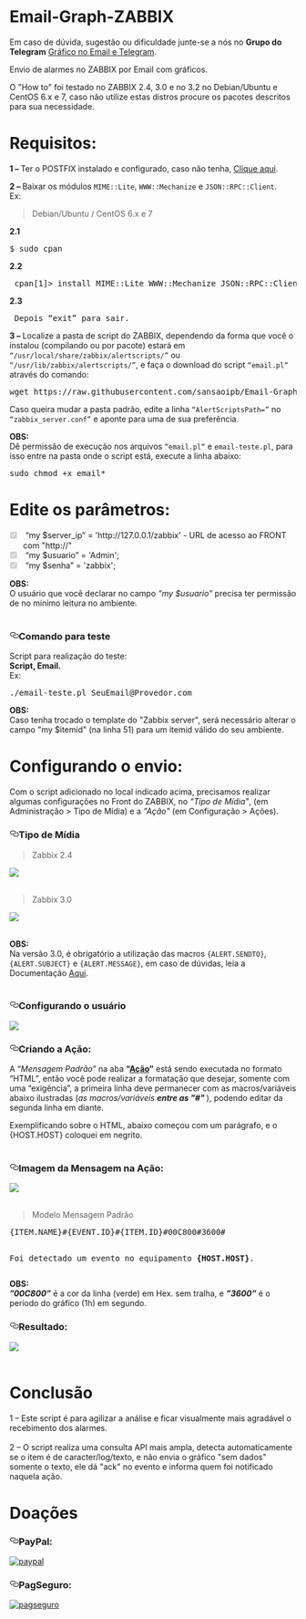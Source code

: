 # Email-Graph-ZABBIX
Em caso de dúvida, sugestão ou dificuldade junte-se a nós no <b>Grupo do Telegram</b> <a href="https://t.me/email_telegram" class="wikilink2" title="Ingressar no Grupo" rel="nofollow">Gráfico no Email e Telegram</a>.

Envio de alarmes no ZABBIX por Email com gráficos.<br>

O "How to" foi testado no ZABBIX 2.4, 3.0 e no 3.2 no Debian/Ubuntu e CentOS 6.x e 7, caso não utilize estas distros procure os pacotes descritos para sua necessidade.


# Requisitos:

<b>1 – </b>Ter o POSTFIX instalado e configurado, caso não tenha, <a href="https://github.com/sansaoipb/Email_Gmail_ZABBIX" class="wikilink2" title="Instalar POSTFIX" rel="nofollow">Clique aqui</a>.

<b>2 – </b> Baixar os módulos <code>MIME::Lite</code>, <code>WWW::Mechanize</code> e <code>JSON::RPC::Client</code>.
<br>
Ex:<br>

<blockquote> <p> Debian/Ubuntu / CentOS 6.x e 7</p> </blockquote>
<b>2.1 </b><pre>$ sudo cpan</pre>
<b>2.2 </b><pre> cpan[1]> install MIME::Lite WWW::Mechanize JSON::RPC::Client</pre>
<b>2.3 </b><pre> Depois “exit” para sair. </pre>


<!--<blockquote> <p> Debian/Ubuntu</p> </blockquote>
<pre>$ sudo apt-get install libmime-lite-perl libwww-mechanize-perl libjson-rpc-perl<br></pre>
<blockquote> <p>CentOS 6.x e 7</p> </blockquote>
<pre>yum install perl-MIME-Lite perl-WWW-Mechanize perl-JSON-RPC</pre> -->

<b>3 – </b> Localize a pasta de script do ZABBIX, dependendo da forma que você o instalou (compilando ou por pacote) estará em <code>“/usr/local/share/zabbix/alertscripts/”</code>  ou <code>“/usr/lib/zabbix/alertscripts/”</code>, e faça o download do script <code>“email.pl“</code> através do comando:
<br>

<pre>wget https://raw.githubusercontent.com/sansaoipb/Email-Graph-ZABBIX/master/email-teste.pl ; wget https://raw.githubusercontent.com/sansaoipb/Email-Graph-ZABBIX/master/email.pl</pre>

Caso queira mudar a pasta padrão, edite a linha <code>“AlertScriptsPath=”</code> no <code>“zabbix_server.conf”</code> e aponte para uma de sua preferência.
<br>

<b>OBS:</b><br>
Dê permissão de execução nos arquivos <code>“email.pl“</code> e <code>email-teste.pl</code>, para isso entre na pasta onde o script está, execute a linha abaixo:<br>

<pre>sudo chmod +x email*</pre>

# Edite os parâmetros:

<ul class="task-list">
<li class="task-list-item"><input type="checkbox" class="task-list-item-checkbox" checked="checked" disabled="disabled"><font><font class=""> “my $server_ip” = 'http://127.0.0.1/zabbix' - URL de acesso ao FRONT com "http://" </font></font></li>
<li class="task-list-item"><input type="checkbox" class="task-list-item-checkbox" checked="checked" disabled="disabled"><font><font class=""> “my $usuario”   = 'Admin';</font></font></li>
<li class="task-list-item"><input type="checkbox" class="task-list-item-checkbox" checked="checked" disabled="disabled"><font><font class=""> “my $senha”     = 'zabbix';</font></font></li>
</ul>

<b>OBS:</b><br>
O usuário que você declarar no campo <i>“my $usuario”</i> precisa ter permissão de no mínimo leitura no ambiente.<br><br>

<h3><a id="user-content-features" class="anchor" href="#features" aria-hidden="true"><svg aria-hidden="true" class="octicon octicon-link" height="16" role="img" version="1.1" viewBox="0 0 16 16" width="16"><path d="M4 9h1v1h-1c-1.5 0-3-1.69-3-3.5s1.55-3.5 3-3.5h4c1.45 0 3 1.69 3 3.5 0 1.41-0.91 2.72-2 3.25v-1.16c0.58-0.45 1-1.27 1-2.09 0-1.28-1.02-2.5-2-2.5H4c-0.98 0-2 1.22-2 2.5s1 2.5 2 2.5z m9-3h-1v1h1c1 0 2 1.22 2 2.5s-1.02 2.5-2 2.5H9c-0.98 0-2-1.22-2-2.5 0-0.83 0.42-1.64 1-2.09v-1.16c-1.09 0.53-2 1.84-2 3.25 0 1.81 1.55 3.5 3 3.5h4c1.45 0 3-1.69 3-3.5s-1.5-3.5-3-3.5z"></path></svg></a>Comando para teste</h3>

Script para realização do teste:<br>
<b>Script, Email.</b><br>
Ex:<br>
<pre>./email-teste.pl SeuEmail@Provedor.com </pre>

<b>OBS:</b><br>
Caso tenha trocado o template do "Zabbix server", será necessário alterar o campo "my $itemid" (na linha 51) para um itemid válido do seu ambiente.<br>
<!-- <b>1 – </b>”123456” é um número fictício para exemplificar, busque uma ID válida em seu ambiente para realização do teste;<br>
<b>2 – </b>"00C800" é o verde "padrão" do zabbix em Hexadecimal;<br>
<b>3 – </b>"3600" é o período de 1h do gráfico em segundos.<br><br> -->

# Configurando o envio:

Com o script adicionado no local indicado acima, precisamos realizar algumas configurações no Front do ZABBIX, no <i>"Tipo de Mídia"</i>, (em Administração  > Tipo de Mídia) e a <i>"Ação"</i> (em Configuração  > Ações).

<h3><a id="user-content-features" class="anchor" href="#features" aria-hidden="true"><svg aria-hidden="true" class="octicon octicon-link" height="16" role="img" version="1.1" viewBox="0 0 16 16" width="16"><path d="M4 9h1v1h-1c-1.5 0-3-1.69-3-3.5s1.55-3.5 3-3.5h4c1.45 0 3 1.69 3 3.5 0 1.41-0.91 2.72-2 3.25v-1.16c0.58-0.45 1-1.27 1-2.09 0-1.28-1.02-2.5-2-2.5H4c-0.98 0-2 1.22-2 2.5s1 2.5 2 2.5z m9-3h-1v1h1c1 0 2 1.22 2 2.5s-1.02 2.5-2 2.5H9c-0.98 0-2-1.22-2-2.5 0-0.83 0.42-1.64 1-2.09v-1.16c-1.09 0.53-2 1.84-2 3.25 0 1.81 1.55 3.5 3 3.5h4c1.45 0 3-1.69 3-3.5s-1.5-3.5-3-3.5z"></path></svg></a>Tipo de Mídia</h3>

<blockquote> <p>Zabbix 2.4</p> </blockquote>
<img src="https://lh3.googleusercontent.com/-VShKQbvb-sI/VugV_Csop6I/AAAAAAAAHjA/pNAv2REt5h0RyuPqqDCSME-q9HS0cde5wCCo/s435-Ic42/Type.JPG"/><br><br>

<blockquote> <p>Zabbix 3.0</p> </blockquote>
<img src="https://lh3.googleusercontent.com/-fYsqsGPi_Ts/VwucDEi496I/AAAAAAAAIV8/PppgsqA6VlkJXdAgTTbZiS92FMOjCunWQCCo/s512-Ic42/Type_3.0.JPG"/><br><br>

<b>OBS:</b><br>
Na versão 3.0, é obrigatório a utilização das macros <code>{ALERT.SENDTO}</code>, <code>{ALERT.SUBJECT}</code> e <code>{ALERT.MESSAGE}</code>, em caso de dúvidas, leia a Documentação 
<a href="https://www.zabbix.com/documentation/3.0/manual/config/notifications/media/script" class="wikilink2" title="Documentação Oficial" rel="nofollow">Aqui</a>.<br><br>

<h3><a id="user-content-features" class="anchor" href="#features" aria-hidden="true"><svg aria-hidden="true" class="octicon octicon-link" height="16" role="img" version="1.1" viewBox="0 0 16 16" width="16"><path d="M4 9h1v1h-1c-1.5 0-3-1.69-3-3.5s1.55-3.5 3-3.5h4c1.45 0 3 1.69 3 3.5 0 1.41-0.91 2.72-2 3.25v-1.16c0.58-0.45 1-1.27 1-2.09 0-1.28-1.02-2.5-2-2.5H4c-0.98 0-2 1.22-2 2.5s1 2.5 2 2.5z m9-3h-1v1h1c1 0 2 1.22 2 2.5s-1.02 2.5-2 2.5H9c-0.98 0-2-1.22-2-2.5 0-0.83 0.42-1.64 1-2.09v-1.16c-1.09 0.53-2 1.84-2 3.25 0 1.81 1.55 3.5 3 3.5h4c1.45 0 3-1.69 3-3.5s-1.5-3.5-3-3.5z"></path></svg></a>Configurando o usuário</h3>

<img src="https://lh3.googleusercontent.com/-xyTMzbhq6Qk/VwuL3xQdSCI/AAAAAAAAIVk/MfcoKVOHv4o5nLGQ_AQTe1VXZyE5lcYagCCo/s428-Ic42/Media.JPG"/><br>

<h3><a id="user-content-features" class="anchor" href="#features" aria-hidden="true"><svg aria-hidden="true" class="octicon octicon-link" height="16" role="img" version="1.1" viewBox="0 0 16 16" width="16"><path d="M4 9h1v1h-1c-1.5 0-3-1.69-3-3.5s1.55-3.5 3-3.5h4c1.45 0 3 1.69 3 3.5 0 1.41-0.91 2.72-2 3.25v-1.16c0.58-0.45 1-1.27 1-2.09 0-1.28-1.02-2.5-2-2.5H4c-0.98 0-2 1.22-2 2.5s1 2.5 2 2.5z m9-3h-1v1h1c1 0 2 1.22 2 2.5s-1.02 2.5-2 2.5H9c-0.98 0-2-1.22-2-2.5 0-0.83 0.42-1.64 1-2.09v-1.16c-1.09 0.53-2 1.84-2 3.25 0 1.81 1.55 3.5 3 3.5h4c1.45 0 3-1.69 3-3.5s-1.5-3.5-3-3.5z"></path></svg></a>Criando a Ação:</h3>

A “<i>Mensagem Padrão</i>” na aba <b>“<u>Ação</u>”</b> está sendo executada no formato “HTML”, então você pode realizar a formatação que desejar, somente com uma “exigência”, a primeira linha deve permanecer com as macros/variáveis abaixo ilustradas (<i>as macros/variáveis <b>entre as "#" </b></i>), podendo editar da segunda linha em diante. 

Exemplificando sobre o HTML, abaixo começou com um parágrafo, e o {HOST.HOST} coloquei em negrito.
<br>
<br>

<h3><a id="user-content-features" class="anchor" href="#features" aria-hidden="true"><svg aria-hidden="true" class="octicon octicon-link" height="16" role="img" version="1.1" viewBox="0 0 16 16" width="16"><path d="M4 9h1v1h-1c-1.5 0-3-1.69-3-3.5s1.55-3.5 3-3.5h4c1.45 0 3 1.69 3 3.5 0 1.41-0.91 2.72-2 3.25v-1.16c0.58-0.45 1-1.27 1-2.09 0-1.28-1.02-2.5-2-2.5H4c-0.98 0-2 1.22-2 2.5s1 2.5 2 2.5z m9-3h-1v1h1c1 0 2 1.22 2 2.5s-1.02 2.5-2 2.5H9c-0.98 0-2-1.22-2-2.5 0-0.83 0.42-1.64 1-2.09v-1.16c-1.09 0.53-2 1.84-2 3.25 0 1.81 1.55 3.5 3 3.5h4c1.45 0 3-1.69 3-3.5s-1.5-3.5-3-3.5z"></path></svg></a>Imagem da Mensagem na Ação:</h3>

<img src="https://lh3.googleusercontent.com/QCNQDSbKSeU57eG23mqWAR4q_jpNhXzKE6uGeqLUNTdiXukdV2tZfOHli3C8DGDx0s25byXQoXkgYA"/><br><br>

<blockquote> Modelo Mensagem Padrão</blockquote>
<pre>
{ITEM.NAME}#{EVENT.ID}#{ITEM.ID}#00C800#3600#

Foi detectado um evento no equipamento <b>{HOST.HOST}</b>.</pre>

<b>OBS:</b><br>
<i><b>”00C800”</b></i> é a cor da linha (verde) em Hex. sem tralha, e <i><b>”3600”</b></i> é o período do gráfico (1h) em segundo.

<h3><a id="user-content-features" class="anchor" href="#features" aria-hidden="true"><svg aria-hidden="true" class="octicon octicon-link" height="16" role="img" version="1.1" viewBox="0 0 16 16" width="16"><path d="M4 9h1v1h-1c-1.5 0-3-1.69-3-3.5s1.55-3.5 3-3.5h4c1.45 0 3 1.69 3 3.5 0 1.41-0.91 2.72-2 3.25v-1.16c0.58-0.45 1-1.27 1-2.09 0-1.28-1.02-2.5-2-2.5H4c-0.98 0-2 1.22-2 2.5s1 2.5 2 2.5z m9-3h-1v1h1c1 0 2 1.22 2 2.5s-1.02 2.5-2 2.5H9c-0.98 0-2-1.22-2-2.5 0-0.83 0.42-1.64 1-2.09v-1.16c-1.09 0.53-2 1.84-2 3.25 0 1.81 1.55 3.5 3 3.5h4c1.45 0 3-1.69 3-3.5s-1.5-3.5-3-3.5z"></path></svg></a>Resultado:</h3>

<img src="https://lh3.googleusercontent.com/-LFv2lVH0kkY/V3a0YZHS21I/AAAAAAAAI3o/pUhHpJ6BToc9_xhbvlOQhwrOYPClTJjkQCCo/s707/EmailResult.JPG"/>
<br>
<br>

# Conclusão

1 – Este script é para agilizar a análise e ficar visualmente mais agradável o recebimento dos alarmes.<br><br>
2 – O script realiza uma consulta API mais ampla, detecta automaticamente se o item é de caracter/log/texto, e não envia o gráfico "sem dados" somente o texto, ele dá "ack" no evento e informa quem foi notificado naquela ação.

<!--2 - Caso você monitore itens de log, e queira receber invés do gráfico vazio "sem dados", receber somente o texto descrito na "Mensagem Padrão", basta iniciar o nome do item com log, pode ser em caixa alta ou não. -->



# Doações

<h3><a id="user-content-features" class="anchor" href="#features" aria-hidden="true"><svg aria-hidden="true" class="octicon octicon-link" height="16" role="img" version="1.1" viewBox="0 0 16 16" width="16"><path d="M4 9h1v1h-1c-1.5 0-3-1.69-3-3.5s1.55-3.5 3-3.5h4c1.45 0 3 1.69 3 3.5 0 1.41-0.91 2.72-2 3.25v-1.16c0.58-0.45 1-1.27 1-2.09 0-1.28-1.02-2.5-2-2.5H4c-0.98 0-2 1.22-2 2.5s1 2.5 2 2.5z m9-3h-1v1h1c1 0 2 1.22 2 2.5s-1.02 2.5-2 2.5H9c-0.98 0-2-1.22-2-2.5 0-0.83 0.42-1.64 1-2.09v-1.16c-1.09 0.53-2 1.84-2 3.25 0 1.81 1.55 3.5 3 3.5h4c1.45 0 3-1.69 3-3.5s-1.5-3.5-3-3.5z"></path></svg></a>PayPal:</h3>

[![paypal](https://www.paypalobjects.com/pt_BR/BR/i/btn/btn_donateCC_LG.gif)](https://www.paypal.com/cgi-bin/webscr?cmd=_donations&business=7VVS675TLJHUL&lc=BR&item_name=Eracydes%20Lima%20Carvalho%20Junior&currency_code=BRL&bn=PP%2dDonationsBF%3abtn_donateCC_LG%2egif%3aNonHosted) 


<h3><a id="user-content-features" class="anchor" href="#features" aria-hidden="true"><svg aria-hidden="true" class="octicon octicon-link" height="16" role="img" version="1.1" viewBox="0 0 16 16" width="16"><path d="M4 9h1v1h-1c-1.5 0-3-1.69-3-3.5s1.55-3.5 3-3.5h4c1.45 0 3 1.69 3 3.5 0 1.41-0.91 2.72-2 3.25v-1.16c0.58-0.45 1-1.27 1-2.09 0-1.28-1.02-2.5-2-2.5H4c-0.98 0-2 1.22-2 2.5s1 2.5 2 2.5z m9-3h-1v1h1c1 0 2 1.22 2 2.5s-1.02 2.5-2 2.5H9c-0.98 0-2-1.22-2-2.5 0-0.83 0.42-1.64 1-2.09v-1.16c-1.09 0.53-2 1.84-2 3.25 0 1.81 1.55 3.5 3 3.5h4c1.45 0 3-1.69 3-3.5s-1.5-3.5-3-3.5z"></path></svg></a>PagSeguro:</h3>

[![pagseguro](https://stc.pagseguro.uol.com.br/public/img/botoes/doacoes/120x53-doar.gif)](https://pag.ae/bljJm47)


